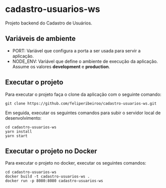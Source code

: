 # cadastro-usuarios-ws

Projeto backend do Cadastro de Usuários.

## Variáveis de ambiente
- PORT: Variável que configura a porta a ser usada para servir a aplicação.
- NODE_ENV: Variável que define o ambiente de execução da aplicação. Assume os valores <b>development</b> e <b>production</b>.

## Executar o projeto
Para executar o projeto faça o clone da aplicação com o seguinte comando:
```
git clone https://github.com/feliperibeiroo/cadastro-usuarios-ws.git
```

Em seguida, executar os seguintes comandos para subir o servidor local de desenvolvimento:
```
cd cadastro-usuarios-ws
yarn install
yarn start
```

## Executar o projeto no Docker

Para executar o projeto no docker, executar os seguintes comandos:
```
cd cadastro-usuarios-ws
docker build -t cadastro-usuarios-ws .
docker run -p 8080:8080 cadastro-usuarios-ws
```

